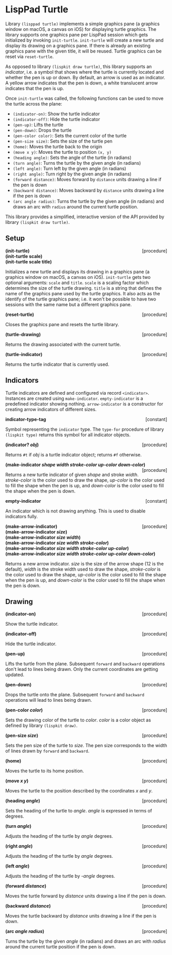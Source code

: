# LispPad Turtle

Library `(lisppad turtle)` implements a simple graphics pane (a graphics window on macOS, a canvas on iOS) for displaying turtle graphics. The library supports one graphics pane per LispPad session which gets initialized by invoking `init-turtle`. `init-turtle` will create a new turtle and display its drawing on a graphics pane. If there is already an existing graphics pane with the given title, it will be reused. Turtle graphics can be reset via `reset-turtle`.

As opposed to library `(lispkit draw turtle)`, this library supports an _indicator_, i.e. a symbol that shows where the turtle is currently located and whether the pen is up or down. By default, an arrow is used as an indicator. A yellow arrow indicates that the pen is down, a white translucent arrow indicates that the pen is up.

Once `init-turtle` was called, the following functions can be used to move the turtle across the plane:

   - `(indicator-on)`: Show the turtle indicator
   - `(indicator-off)`: Hide the turtle indicator
   - `(pen-up)`: Lifts the turtle
   - `(pen-down)`: Drops the turtle
   - `(pen-color color)`: Sets the current color of the turtle
   - `(pen-size size)`: Sets the size of the turtle pen
   - `(home)`: Moves the turtle back to the origin
   - `(move x y)`: Moves the turtle to position `(x, y)`
   - `(heading angle)`: Sets the angle of the turtle (in radians)
   - `(turn angle)`: Turns the turtle by the given angle (in radians)
   - `(left angle)`: Turn left by the given angle (in radians)
   - `(right angle)`: Turn right by the given angle (in radians)
   - `(forward distance)`: Moves forward by `distance` units drawing a line if the pen is down
   - `(backward distance)`: Moves backward by `distance` units drawing a line if the pen is down
   - `(arc angle radius)`: Turns the turtle by the given angle (in radians) and draws an arc with `radius` around the current turtle position.

This library provides a simplified, interactive version of the API provided by library `(lispkit draw turtle)`.


## Setup

**(init-turtle)** &nbsp;&nbsp;&nbsp; <span style="float:right;text-align:rigth;">[procedure]</span>  
**(init-turtle scale)**  
**(init-turtle scale title)**

Initializes a new turtle and displays its drawing in a graphics pane (a graphics window on macOS, a canvas on iOS). `init-turtle` gets two optional arguments: `scale` and `title`. `scale` is a scaling factor which determines the size of the turtle drawing. `title` is a string that defines the name of the graphics pane used by the turtle graphics. It also acts as the identify of the turtle graphics pane; i.e. it won't be possible to have two sessions with the same name but a different graphics pane.

**(reset-turtle)** &nbsp;&nbsp;&nbsp; <span style="float:right;text-align:rigth;">[procedure]</span>  

Closes the graphics pane and resets the turtle library.

**(turtle-drawing)** &nbsp;&nbsp;&nbsp; <span style="float:right;text-align:rigth;">[procedure]</span>  

Returns the drawing associated with the current turtle.

**(turtle-indicator)** &nbsp;&nbsp;&nbsp; <span style="float:right;text-align:rigth;">[procedure]</span>  

Returns the turtle indicator that is currently used.


## Indicators

Turtle indicators are defined and configured via record `<indicator>`. Instances are created using `make-indicator`. `empty-indicator` is a predefined indicator showing nothing. `arrow-indicator` is a constructor for creating arrow indicators of different sizes.

**indicator-type-tag** <span style="float:right;text-align:rigth;">[constant]</span>  

Symbol representing the `indicator` type. The `type-for` procedure of library `(lispkit type)` returns this symbol for all indicator objects.

**(indicator? _obj_)** &nbsp;&nbsp;&nbsp; <span style="float:right;text-align:rigth;">[procedure]</span>  

Returns `#t` if _obj_ is a turtle indicator object; returns `#f` otherwise.

**(make-indicator _shape width stroke-color up-color down-color_)** &nbsp;&nbsp;&nbsp; <span style="float:right;text-align:rigth;">[procedure]</span>  

Returns a new turtle indicator of given _shape_ and stroke _width_. _stroke-color_ is the color used to draw the shape, _up-color_ is the color used to fill the shape when the pen is up, and _down-color_ is the color used to fill the shape when the pen is down.

**empty-indicator** <span style="float:right;text-align:rigth;">[constant]</span>  

An indicator which is not drawing anything. This is used to disable indicators fully.

**(make-arrow-indicator)** &nbsp;&nbsp;&nbsp; <span style="float:right;text-align:rigth;">[procedure]</span>  
**(make-arrow-indicator _size_)**  
**(make-arrow-indicator _size width_)**  
**(make-arrow-indicator _size width stroke-color_)**  
**(make-arrow-indicator _size width stroke-color up-color_)**  
**(make-arrow-indicator _size width stroke-color up-color down-color_)**  

Returns a new arrow indicator. _size_ is the size of the arrow shape (12 is the default), _width_ is the stroke width used to draw the shape, _stroke-color_ is the color used to draw the shape, _up-color_ is the color used to fill the shape when the pen is up, and _down-color_ is the color used to fill the shape when the pen is down.


## Drawing

**(indicator-on)** &nbsp;&nbsp;&nbsp; <span style="float:right;text-align:rigth;">[procedure]</span>  

Show the turtle indicator.

**(indicator-off)** &nbsp;&nbsp;&nbsp; <span style="float:right;text-align:rigth;">[procedure]</span>  

Hide the turtle indicator.

**(pen-up)** &nbsp;&nbsp;&nbsp; <span style="float:right;text-align:rigth;">[procedure]</span>  

Lifts the turtle from the plane. Subsequent `forward` and `backward` operations don't lead to lines being drawn. Only the current coordinates are getting updated.

**(pen-down)** &nbsp;&nbsp;&nbsp; <span style="float:right;text-align:rigth;">[procedure]</span>  

Drops the turtle onto the plane. Subsequent `forward` and `backward` operations will lead to lines being drawn.

**(pen-color _color_)** &nbsp;&nbsp;&nbsp; <span style="float:right;text-align:rigth;">[procedure]</span>  

Sets the drawing color of the turtle to _color_. _color_ is a color object as defined by library `(lispkit draw)`.

**(pen-size _size_)** &nbsp;&nbsp;&nbsp; <span style="float:right;text-align:rigth;">[procedure]</span>  

Sets the pen size of the turtle to _size_. The pen size corresponds to the width of lines drawn by `forward` and `backward`.

**(home)** &nbsp;&nbsp;&nbsp; <span style="float:right;text-align:rigth;">[procedure]</span>  

Moves the turtle to its home position.

**(move _x y_)** &nbsp;&nbsp;&nbsp; <span style="float:right;text-align:rigth;">[procedure]</span>  

Moves the turtle to the position described by the coordinates _x_ and _y_.

**(heading _angle_)** &nbsp;&nbsp;&nbsp; <span style="float:right;text-align:rigth;">[procedure]</span>  

Sets the heading of the turtle to _angle_. _angle_ is expressed in terms of degrees.

**(turn _angle_)** &nbsp;&nbsp;&nbsp; <span style="float:right;text-align:rigth;">[procedure]</span>  

Adjusts the heading of the turtle by _angle_ degrees.

**(right _angle_)** &nbsp;&nbsp;&nbsp; <span style="float:right;text-align:rigth;">[procedure]</span>  

Adjusts the heading of the turtle by _angle_ degrees.

**(left _angle_)** &nbsp;&nbsp;&nbsp; <span style="float:right;text-align:rigth;">[procedure]</span>  

Adjusts the heading of the turtle by _-angle_ degrees.

**(forward _distance_)** &nbsp;&nbsp;&nbsp; <span style="float:right;text-align:rigth;">[procedure]</span>  

Moves the turtle forward by _distance_ units drawing a line if the pen is down.

**(backward _distance_)** &nbsp;&nbsp;&nbsp; <span style="float:right;text-align:rigth;">[procedure]</span>  

Moves the turtle backward by _distance_ units drawing a line if the pen is down.

**(arc _angle radius_)** &nbsp;&nbsp;&nbsp; <span style="float:right;text-align:rigth;">[procedure]</span>  

Turns the turtle by the given _angle_ (in radians) and draws an arc with _radius_ around the current turtle position if the pen is down.


